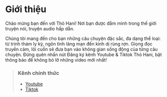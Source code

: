 # Giới thiệu

Chào mừng bạn đến với Thỏ Hani!  Nơi bạn được đắm mình trong thế giới truyện nói, truyện audio hấp dẫn.

Chúng tôi mang đến cho bạn những câu chuyện đặc sắc, đa dạng thể loại: từ trinh thám ly kỳ, ngôn tình lãng mạn đến kinh dị rùng rợn. Giọng đọc truyền cảm, lôi cuốn sẽ đưa bạn vào không gian sống động của từng câu chuyện.
Đừng quên nhấn nút Đăng ký kênh Youtube & Tiktok Thỏ Hani, bật thông báo để không bỏ lỡ những video mới nhất!

> ### Kênh chính thức
> - [Youtube](https://www.youtube.com/@hani98s)
> - [Tiktok](https://www.tiktok.com/@thohani68)